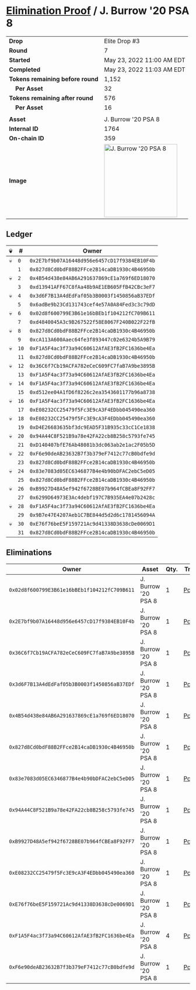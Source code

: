 # [Elimination Proof](./readme.md) / J. Burrow &#039;20 PSA 8

|||
|---|---|
| **Drop** | Elite Drop #3 |
| **Round** | 7 |
| **Started** | May 23, 2022 11:00 AM EDT |
| **Completed** | May 23, 2022 11:03 AM EDT |
| **Tokens remaining before round** | 1,152 |
| **&nbsp;&nbsp;&nbsp;&nbsp;Per Asset** | 32 |
| **Tokens remaining after round** | 576 |
| **&nbsp;&nbsp;&nbsp;&nbsp;Per Asset** | 16 |
| | |
| **Asset** | J. Burrow &#039;20 PSA 8 |
| **Internal ID** | 1764 |
| **On-chain ID** | 359 |
| **Image** | <img src="https://tcdn.blokpax.com/9648a5d9-1882-4e2c-9230-97d01c4f17b1/db6721e3c1b8fb0c1cbd2a734444ab40395f4890b9af3afd0e31bf1899114509.png" height="200" alt="J. Burrow &#039;20 PSA 8" /> |

## Ledger

| 💀 | # | Owner |
| --- | --- | --- |
| 💀 | `0` | `0x2E7bf9b07A16448d956e6457cD17f9384EB10F4b` |
|  | `1` | `0x827d8Cd0bdF88B2FFce2B14caDB1930c4B46950b` |
| 💀 | `2` | `0x4B54d438e84AB6A291637869cE1a769f6ED18070` |
|  | `3` | `0xd13941AFF67C8fAa48b9AE1EB605FfB42CBc3eF7` |
| 💀 | `4` | `0x3d6F7B13A4dEdFaf05b3B0003f1450856aB37EDf` |
|  | `5` | `0x6adBe9b23Cd131743cef4e57A0A84Fed3c3c79dD` |
| 💀 | `6` | `0x02d8f600799E3B61e16bBEb1f104212fC709B611` |
|  | `7` | `0xd4840045A3c9B267522f58E8067F240B022F22fB` |
| 💀 | `8` | `0x827d8Cd0bdF88B2FFce2B14caDB1930c4B46950b` |
|  | `9` | `0xcA113A600Aaec64fe3f893447c02e6324b5A9B79` |
| 💀 | `10` | `0xF1A5F4ac3f73a94C60612AfAE3fB2FC1636be4Ea` |
|  | `11` | `0x827d8Cd0bdF88B2FFce2B14caDB1930c4B46950b` |
| 💀 | `12` | `0x36C6f7Cb19ACFA782eCeC609FC7faB7A9be3895B` |
|  | `13` | `0xF1A5F4ac3f73a94C60612AfAE3fB2FC1636be4Ea` |
| 💀 | `14` | `0xF1A5F4ac3f73a94C60612AfAE3fB2FC1636be4Ea` |
|  | `15` | `0xd512ee04A1fD6f8226c2ea3543601177b96a8738` |
| 💀 | `16` | `0xF1A5F4ac3f73a94C60612AfAE3fB2FC1636be4Ea` |
|  | `17` | `0xE08232CC25479f5Fc3E9cA3F4EDbb045490ea360` |
| 💀 | `18` | `0xE08232CC25479f5Fc3E9cA3F4EDbb045490ea360` |
|  | `19` | `0xD4E26683635bf3dc9EAD5F31B935c33cC1Ce1838` |
| 💀 | `20` | `0x94A44C8F521B9a78e42FA22cb8B258c5793fe745` |
|  | `21` | `0xD140407bfE76Ab48081b3dc063ab2e1ac2F05b5D` |
| 💀 | `22` | `0xF6e90deAB23632B7f3b379eF7412c77cB0bdfe9d` |
|  | `23` | `0x827d8Cd0bdF88B2FFce2B14caDB1930c4B46950b` |
| 💀 | `24` | `0x83e7083d05EC6346877B4e4b90bDFAC2ebC5eD05` |
|  | `25` | `0x827d8Cd0bdF88B2FFce2B14caDB1930c4B46950b` |
| 💀 | `26` | `0xB9927D48A5ef942f6728BE07b964fCBEa8F92FF7` |
|  | `27` | `0x6299D64973E3Ac4debf197C7B935EA4e07b2428c` |
| 💀 | `28` | `0xF1A5F4ac3f73a94C60612AfAE3fB2FC1636be4Ea` |
|  | `29` | `0x9B7e47E4207Aeb1C7BE844d5d2d6c1781456094A` |
| 💀 | `30` | `0xE76f76beE5F159721Ac9d41338D3638cDe0069D1` |
|  | `31` | `0x827d8Cd0bdF88B2FFce2B14caDB1930c4B46950b` |


## Eliminations

| Owner | Asset | Qty. | Transaction |
| --- | --- | --- | --- |
| `0x02d8f600799E3B61e16bBEb1f104212fC709B611` | J. Burrow '20 PSA 8 | 1 | [Polygonscan](https://polygonscan.com/tx/0xdbf008fcfc916501202be140f18fcbf561df37186f6c1d433033f75d691b4e3e) |
| `0x2E7bf9b07A16448d956e6457cD17f9384EB10F4b` | J. Burrow '20 PSA 8 | 1 | [Polygonscan](https://polygonscan.com/tx/0xa64abe2434799c9f0684f767a400308ff91862383b6570997208b73644f7f508) |
| `0x36C6f7Cb19ACFA782eCeC609FC7faB7A9be3895B` | J. Burrow '20 PSA 8 | 1 | [Polygonscan](https://polygonscan.com/tx/0x9b1d057a35b27d182d13e459b013e1b34ef67bfef7e8e35bb28ae640abc95c55) |
| `0x3d6F7B13A4dEdFaf05b3B0003f1450856aB37EDf` | J. Burrow '20 PSA 8 | 1 | [Polygonscan](https://polygonscan.com/tx/0x8665cd777a20db2e71379026e47395dc2aea83fd98858130e06270aac80caa70) |
| `0x4B54d438e84AB6A291637869cE1a769f6ED18070` | J. Burrow '20 PSA 8 | 1 | [Polygonscan](https://polygonscan.com/tx/0x139b5e2be3f516a6e0ae75b49bb885d666356b1cc06b934d01731d8c778598cd) |
| `0x827d8Cd0bdF88B2FFce2B14caDB1930c4B46950b` | J. Burrow '20 PSA 8 | 1 | [Polygonscan](https://polygonscan.com/tx/0x1fc15778da66cc1b183ae91b6d9c8fe83ba20c8d482c5814b272acc9bcd14f91) |
| `0x83e7083d05EC6346877B4e4b90bDFAC2ebC5eD05` | J. Burrow '20 PSA 8 | 1 | [Polygonscan](https://polygonscan.com/tx/0x5d471b0697b3e665d8362da78f60cd04ae8084a4259a5c7d933eb2238b61c3b6) |
| `0x94A44C8F521B9a78e42FA22cb8B258c5793fe745` | J. Burrow '20 PSA 8 | 1 | [Polygonscan](https://polygonscan.com/tx/0x40c2fcc8a238917223be246336c5f40c50be76eb5e68414e74568538a2b46ef7) |
| `0xB9927D48A5ef942f6728BE07b964fCBEa8F92FF7` | J. Burrow '20 PSA 8 | 1 | [Polygonscan](https://polygonscan.com/tx/0xc3892ac6dca8fe25590b2092dc3683d6b0876fead8952abc7835f368e2d63f1b) |
| `0xE08232CC25479f5Fc3E9cA3F4EDbb045490ea360` | J. Burrow '20 PSA 8 | 1 | [Polygonscan](https://polygonscan.com/tx/0x83a10b1712ed52414a217c9b373ebf143e17c4bcb7bcdb9f85f4ce14d395267d) |
| `0xE76f76beE5F159721Ac9d41338D3638cDe0069D1` | J. Burrow '20 PSA 8 | 1 | [Polygonscan](https://polygonscan.com/tx/0xd0b776846a62442cd1f5878dc7a8905c6dc90b5ef995efeec2a3a6c73e079d3a) |
| `0xF1A5F4ac3f73a94C60612AfAE3fB2FC1636be4Ea` | J. Burrow '20 PSA 8 | 4 | [Polygonscan](https://polygonscan.com/tx/0xf64f9142e428b685d7cea8f92680fc23ec821be629d9f10cc0882c6012ea0b83) |
| `0xF6e90deAB23632B7f3b379eF7412c77cB0bdfe9d` | J. Burrow '20 PSA 8 | 1 | [Polygonscan](https://polygonscan.com/tx/0x3739d3f30f2c66f813980cbc907d83687ceda04cf6f2525c683da39350c4396a) |
